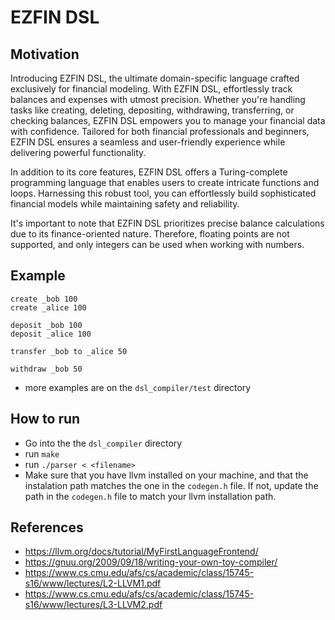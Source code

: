 # EZFIN DSL

## Motivation

Introducing EZFIN DSL, the ultimate domain-specific language crafted exclusively for financial modeling. With EZFIN DSL, effortlessly track balances and expenses with utmost precision. Whether you're handling tasks like creating, deleting, depositing, withdrawing, transferring, or checking balances, EZFIN DSL empowers you to manage your financial data with confidence. Tailored for both financial professionals and beginners, EZFIN DSL ensures a seamless and user-friendly experience while delivering powerful functionality.

In addition to its core features, EZFIN DSL offers a Turing-complete programming language that enables users to create intricate functions and loops. Harnessing this robust tool, you can effortlessly build sophisticated financial models while maintaining safety and reliability.

It's important to note that EZFIN DSL prioritizes precise balance calculations due to its finance-oriented nature. Therefore, floating points are not supported, and only integers can be used when working with numbers.

## Example

```
create _bob 100
create _alice 100

deposit _bob 100
deposit _alice 100

transfer _bob to _alice 50

withdraw _bob 50
```

* more examples are on the `dsl_compiler/test` directory

## How to run

* Go into the the `dsl_compiler` directory
* run `make`
* run `./parser < <filename>`
* Make sure that you have llvm installed on your machine, and that the instalation path matches the one in the `codegen.h` file. If not, update the path in the `codegen.h` file to match your llvm installation path.

## References

* https://llvm.org/docs/tutorial/MyFirstLanguageFrontend/
* https://gnuu.org/2009/09/18/writing-your-own-toy-compiler/
* https://www.cs.cmu.edu/afs/cs/academic/class/15745-s16/www/lectures/L2-LLVM1.pdf
* https://www.cs.cmu.edu/afs/cs/academic/class/15745-s16/www/lectures/L3-LLVM2.pdf
